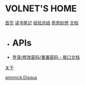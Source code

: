 # VOLNET'S HOME

[首页](index.md)
[读书笔记](item1.md)
[经验总结](item2.md)
[奇思妙想](item3.md)
[文档]()

  * # APIs
  * [登录/修改密码/重置密码 - 接口文档](docs/ThirdPartsAuthInterface.md)

[关于](about.md)

[gimmick:Disqus](volnet)